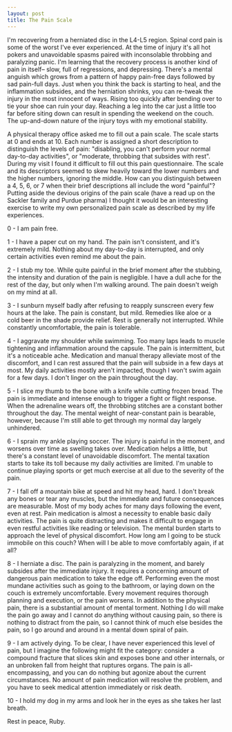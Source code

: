 ```yaml
---
layout: post
title: The Pain Scale
---
```


I'm recovering from a herniated disc in the L4-L5 region. Spinal cord pain is
some of the worst I've ever experienced. At the time of injury it's all hot
pokers and unavoidable spasms paired with inconsolable throbbing and paralyzing
panic. I'm learning that the recovery process is another kind of pain in
itself– slow, full of regressions, and depressing. There's a mental
anguish which grows from a pattern of happy pain-free days followed by sad
pain-full days. Just when you think the back is starting to heal, and the
inflammation subsides, and the herniation shrinks, you can re-tweak the injury in
the most innocent of ways. Rising too quickly after bending over to tie your
shoe can ruin your day. Reaching a leg into the car just a little too far before
siting down can result in spending the weekend on the couch. The up-and-down
nature of the injury toys with my emotional stability.

A physical therapy office asked me to fill out a pain scale. The scale starts at
0 and ends at 10. Each number is assigned a short description to distinguish the
levels of pain: "disabling, you can't perform your normal day-to-day
activities", or "moderate, throbbing that subsides with rest". During my visit I
found it difficult to fill out this pain questionnaire. The scale and its
descriptors seemed to skew heavily toward the lower numbers and the higher
numbers, ignoring the middle. How can you distinguish between a 4, 5, 6, or 7
when their brief descriptions all include the word "painful"? Putting aside the
devious origins of the pain scale (have a read up on the Sackler family and
Purdue pharma) I thought it would be an interesting exercise to write my own
personalized pain scale as described by my life experiences.

0 - I am pain free.

1 - I have a paper cut on my hand. The pain isn't consistent, and it's extremely
mild. Nothing about my day-to-day is interrupted, and only certain activities
even remind me about the pain.

2 - I stub my toe. While quite painful in the brief moment after the stubbing,
the intensity and duration of the pain is negligible. I have a dull ache for the
rest of the day, but only when I'm walking around. The pain doesn't weigh on my
mind at all.

3 - I sunburn myself badly after refusing to reapply sunscreen every few hours
at the lake. The pain is constant, but mild. Remedies like aloe or a cold beer
in the shade provide relief. Rest is generally not interrupted. While constantly
uncomfortable, the pain is tolerable.

4 - I aggravate my shoulder while swimming. Too many laps leads to muscle
tightening and inflammation around the capsule. The pain is intermittent, but
it's a noticeable ache. Medication and manual therapy alleviate most of the
discomfort, and I can rest assured that the pain will subside in a few days at
most. My daily activities mostly aren't impacted, though I won't swim again for
a few days. I don't linger on the pain throughout the day.

5 - I slice my thumb to the bone with a knife while cutting frozen bread. The
pain is immediate and intense enough to trigger a fight or flight response. When
the adrenaline wears off, the throbbing stitches are a constant bother
throughout the day. The mental weight of near-constant pain is bearable,
however, because I'm still able to get through my normal day largely unhindered.

6 - I sprain my ankle playing soccer. The injury is painful in the moment, and
worsens over time as swelling takes over. Medication helps a little, but there's
a constant level of unavoidable discomfort. The mental taxation starts to take
its toll because my daily activities are limited. I'm unable to continue playing
sports or get much exercise at all due to the severity of the pain.

7 - I fall off a mountain bike at speed and hit my head, hard. I don't break any
bones or tear any muscles, but the immediate and future consequences are
measurable. Most of my body aches for many days following the event, even at
rest. Pain medication is almost a necessity to enable basic daily activities.
The pain is quite distracting and makes it difficult to engage in even restful
activities like reading or television. The mental burden starts to approach the
level of physical discomfort. How long am I going to be stuck immobile on this
couch?  When will I be able to move comfortably again, if at all?

8 - I herniate a disc. The pain is paralyzing in the moment, and barely subsides
after the immediate injury. It requires a concerning amount of dangerous pain
medication to take the edge off. Performing even the most mundane activities such
as going to the bathroom, or laying down on the couch is extremely
uncomfortable. Every movement requires thorough planning and execution, or the
pain worsens. In addition to the physical pain, there is a substantial amount of
mental torment. Nothing I do will make the pain go away and I cannot do anything
without causing pain, so there is nothing to distract from the pain, so I cannot
think of much else besides the pain, so I go around and around in a mental
down spiral of pain.

9 - I am actively dying. To be clear, I have never experienced this level of
pain, but I imagine the following might fit the category: consider a compound
fracture that slices skin and exposes bone and other internals, or an unbroken
fall from height that ruptures organs. The pain is all-encompassing, and you can
do nothing but agonize about the current circumstances. No amount of pain
medication will resolve the problem, and you have to seek medical attention
immediately or risk death.

10 - I hold my dog in my arms and look her in the eyes as she takes her last
breath.

Rest in peace, Ruby.
